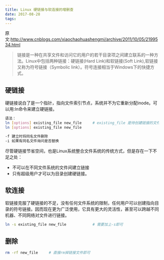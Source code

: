 ```yaml
---
title: Linux 硬链接与软连接的增删查
date: 2017-08-28
tags:
---
```



原文:http://www.cnblogs.com/xiaochaohuashengmi/archive/2011/10/05/2199534.html

> 链接是一种在共享文件和访问它的用户的若干目录项之间建立联系的一种方法。Linux中包括两种链接：硬链接(Hard Link)和软链接(Soft Link),软链接又称为符号链接（Symbolic link）。符号连接相当于Windows下的快捷方式。

## 硬链接

硬链接说白了是一个指针，指向文件索引节点，系统并不为它重新分配inode。可以用:ln命令来建立硬链接。

```bash
语法：
ln [options] existing_file new_file     # existing_file 是待创建链接的文件，new_file 是要创建的连接文件
ln [options] existing_file new_file     

-f 建立时将同名文件删除
-i 如果有同名文件询问是否替换
```

尽管硬链接节省空间，也是Linux系统整合文件系统的传统方式，但是存在一下不足之处：
- 不可以在不同文件系统的文件间建立链接
- 只有超级用户才可以为目录创建硬链接。

## 软连接

软链接克服了硬链接的不足，没有任何文件系统的限制，任何用户可以创建指向目录的符号链接。因而现在更为广泛使用，它具有更大的灵活性，甚至可以跨越不同机器、不同网络对文件进行链接。

```bash
ln -s existing_file new_file            # 需要加上-s即可
```

## 删除

```bash
rm -rf new_file     # 直接rm掉链接文件即可
```

